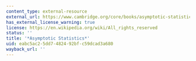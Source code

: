 ```yaml
---
content_type: external-resource
external_url: https://www.cambridge.org/core/books/asymptotic-statistics/A3C7DAD3F7E66A1FA60E9C8FE132EE1D
has_external_license_warning: true
license: https://en.wikipedia.org/wiki/All_rights_reserved
status: ''
title: '*Asymptotic Statistics*'
uid: eabc5ac2-5dd7-4824-92bf-c59dcad3a680
wayback_url: ''
---
```

